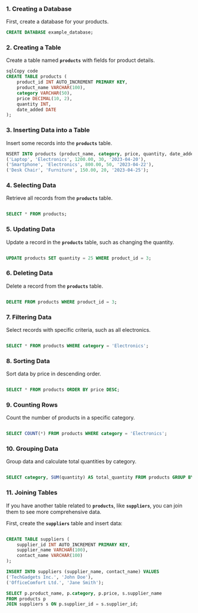 ### **1. Creating a Database**

First, create a database for your products.

```sql
CREATE DATABASE example_database;

```

### **2. Creating a Table**

Create a table named **`products`** with fields for product details.

```sql
sqlCopy code
CREATE TABLE products (
    product_id INT AUTO_INCREMENT PRIMARY KEY,
    product_name VARCHAR(100),
    category VARCHAR(50),
    price DECIMAL(10, 2),
    quantity INT,
    date_added DATE
);

```

### **3. Inserting Data into a Table**

Insert some records into the **`products`** table.

```sql
NSERT INTO products (product_name, category, price, quantity, date_added) VALUES
('Laptop', 'Electronics', 1200.00, 30, '2023-04-20'),
('Smartphone', 'Electronics', 800.00, 50, '2023-04-22'),
('Desk Chair', 'Furniture', 150.00, 20, '2023-04-25');

```

### **4. Selecting Data**

Retrieve all records from the **`products`** table.

```sql

SELECT * FROM products;

```

### **5. Updating Data**

Update a record in the **`products`** table, such as changing the quantity.

```sql

UPDATE products SET quantity = 25 WHERE product_id = 3;

```

### **6. Deleting Data**

Delete a record from the **`products`** table.

```sql

DELETE FROM products WHERE product_id = 3;

```

### **7. Filtering Data**

Select records with specific criteria, such as all electronics.

```sql

SELECT * FROM products WHERE category = 'Electronics';

```

### **8. Sorting Data**

Sort data by price in descending order.

```sql

SELECT * FROM products ORDER BY price DESC;

```

### **9. Counting Rows**

Count the number of products in a specific category.

```sql

SELECT COUNT(*) FROM products WHERE category = 'Electronics';

```

### **10. Grouping Data**

Group data and calculate total quantities by category.

```sql

SELECT category, SUM(quantity) AS total_quantity FROM products GROUP BY category;

```

### **11. Joining Tables**

If you have another table related to **`products`**, like **`suppliers`**, you can join them to see more comprehensive data.

First, create the **`suppliers`** table and insert data:

```sql

CREATE TABLE suppliers (
    supplier_id INT AUTO_INCREMENT PRIMARY KEY,
    supplier_name VARCHAR(100),
    contact_name VARCHAR(100)
);

INSERT INTO suppliers (supplier_name, contact_name) VALUES
('TechGadgets Inc.', 'John Doe'),
('OfficeComfort Ltd.', 'Jane Smith');

SELECT p.product_name, p.category, p.price, s.supplier_name
FROM products p
JOIN suppliers s ON p.supplier_id = s.supplier_id;

```